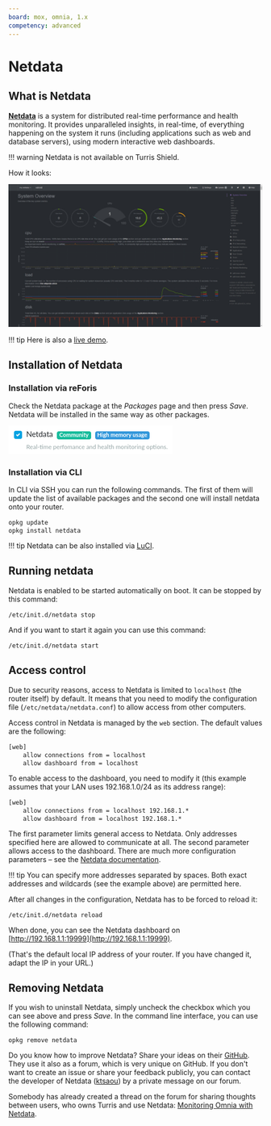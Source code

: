 ```yaml
---
board: mox, omnia, 1.x
competency: advanced
---
```

# Netdata

## What is Netdata

**[Netdata](https://www.netdata.cloud/)** is a system for distributed
real-time performance and health monitoring. It provides unparalleled
insights, in real-time, of everything happening on the system it runs
(including applications such as web and database servers), using
modern interactive web dashboards.

!!! warning
    Netdata is not available on Turris Shield.

How it looks:

![netdata system overview](netdata.jpg)

!!! tip
    Here is also a [live demo](https://london.my-netdata.io/).

## Installation of Netdata

### Installation via reForis

Check the Netdata package at the _Packages_ page and then press _Save_.
Netdata will be installed in the same way as other packages.

![Netdata installation in reForis](netdata-reforis.png)

### Installation via CLI

In CLI via SSH you can run the following commands. The first of them will update
the list of available packages and the second one will install netdata onto
your router.

```
opkg update
opkg install netdata
```

!!! tip
    Netdata can be also installed via [LuCI](../../basics/luci/luci.md).

## Running netdata

Netdata is enabled to be started automatically on boot. It can be stopped
by this command:

```
/etc/init.d/netdata stop
```

And if you want to start it again you can use this command:

```
/etc/init.d/netdata start
```

## Access control

Due to security reasons, access to Netdata is limited to `localhost`
(the router itself) by default. It means that you need to modify
the configuration file (`/etc/netdata/netdata.conf`) to allow access
from other computers.

Access control in Netdata is managed by the `web` section. The default
values are the following:

```
[web]
    allow connections from = localhost
    allow dashboard from = localhost
```

To enable access to the dashboard, you need to modify it (this example
assumes that your LAN uses 192.168.1.0/24 as its address range):


```
[web]
    allow connections from = localhost 192.168.1.*
    allow dashboard from = localhost 192.168.1.*
```

The first parameter limits general access to Netdata. Only addresses
specified here are allowed to communicate at all. The second parameter
allows access to the dashboard. There are much more configuration parameters
– see the [Netdata documentation](https://learn.netdata.cloud/docs/).

!!! tip
    You can specify more addresses separated by spaces. Both exact addresses and
    wildcards (see the example above) are permitted here.

After all changes in the configuration, Netdata has to be forced to reload
it:

```
/etc/init.d/netdata reload
```

When done, you can see the Netdata dashboard on
[http://192.168.1.1:19999](http://192.168.1.1:19999).

(That's the default local IP address of your router. If you have changed it,
adapt the IP in your URL.)

## Removing Netdata

If you wish to uninstall Netdata, simply uncheck the checkbox which you can
see above and press _Save_. In the command line interface, you can use
the following command:

```
opkg remove netdata
```

Do you know how to improve Netdata? Share your ideas on their
[GitHub](https://github.com/firehol/netdata). They use it also as a forum,
which is very unique on GitHub. If you don't want to create an issue or share
your feedback publicly, you can contact the developer of Netdata
([ktsaou](https://forum.turris.cz/u/ktsaou/summary)) by a private message
on our forum.

Somebody has already created a thread on the forum for sharing thoughts between
users, who owns Turris and use Netdata:
[Monitoring Omnia with Netdata](https://forum.turris.cz/t/monitoring-omnia-with-netdata/3179).
